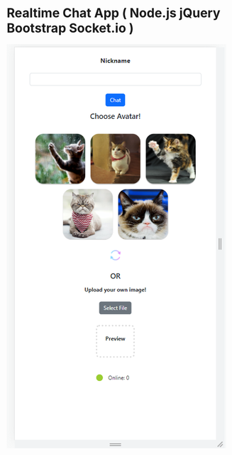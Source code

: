 # Realtime Chat App ( Node.js jQuery Bootstrap Socket.io )
![alt-key](https://github.com/jooedvard/chat/blob/main/chat.PNG?raw=true)




